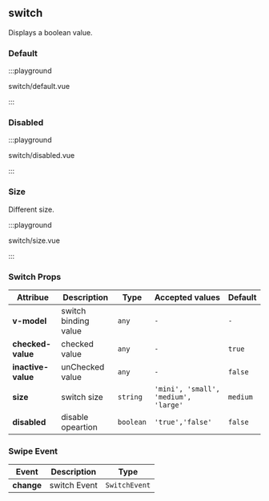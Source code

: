 ## switch

Displays a boolean value.

### Default

:::playground

switch/default.vue

:::

### Disabled

:::playground

switch/disabled.vue

:::

### Size

Different size.

:::playground

switch/size.vue

:::

### Switch Props

| Attribue           | Description          | Type      | Accepted values                      | Default  |
| ------------------ | -------------------- | --------- | ------------------------------------ | -------- |
| **v-model**        | switch binding value | `any`     | `-`                                  | `-`      |
| **checked-value**  | checked value        | `any`     | `-`                                  | `true`   |
| **inactive-value** | unChecked value      | `any`     | `-`                                  | `false`  |
| **size**           | switch size          | `string`  | `'mini', 'small', 'medium', 'large'` | `medium` |
| **disabled**       | disable opeartion    | `boolean` | `'true','false'`                     | `false`  |

### Swipe Event

| Event      | Description  | Type          |
| ---------- | ------------ | ------------- |
| **change** | switch Event | `SwitchEvent` |
